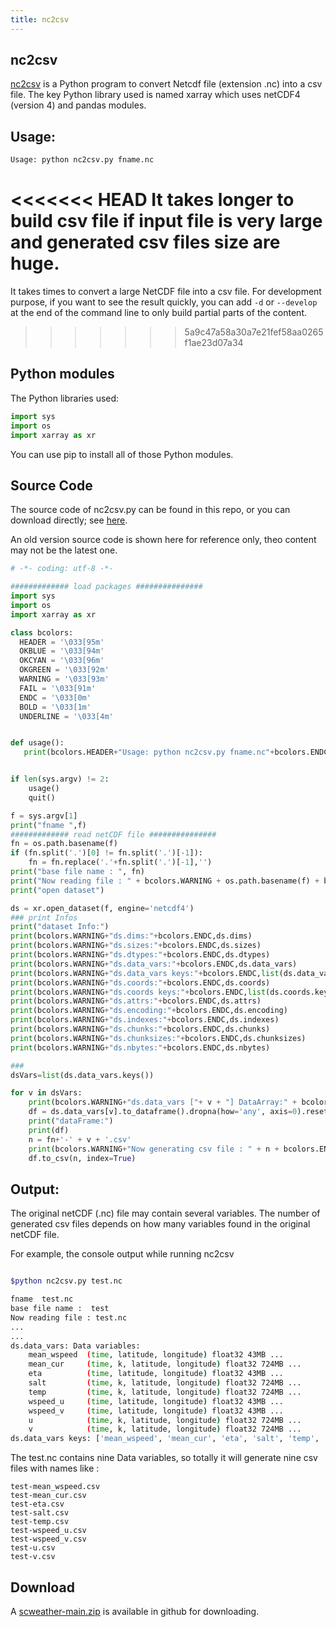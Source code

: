 ```yaml
---
title: nc2csv
---
```


## nc2csv

[nc2csv](https://github.com/hiltonchiang/scweather) is a Python program to convert Netcdf file (extension .nc) into a csv file. The key Python library used is named xarray which uses netCDF4 (version 4) and pandas modules.

## Usage:
```bash
Usage: python nc2csv.py fname.nc

```
<<<<<<< HEAD
It takes longer to build csv file if input file is very large and generated csv files size are huge.
=======
It takes times to convert a large NetCDF file into a csv file. For development purpose, if you want to see the result quickly, you can add `-d` or `--develop` at the end of the command line to only build partial parts of the content.
>>>>>>> 5a9c47a58a30a7e21fef58aa0265f1ae23d07a34

## Python modules 

The Python libraries used:
```python
import sys
import os
import xarray as xr
```

You can use pip to install all of those Python modules.
## Source Code

The source code of nc2csv.py can be found in this repo, or you can download directly; see [here](#Download).

An old version source code is shown here for reference only, theo content may not be the latest one.

```python
# -*- coding: utf-8 -*-

############# load packages ###############
import sys
import os
import xarray as xr

class bcolors:
  HEADER = '\033[95m'
  OKBLUE = '\033[94m'
  OKCYAN = '\033[96m'
  OKGREEN = '\033[92m'
  WARNING = '\033[93m'
  FAIL = '\033[91m'
  ENDC = '\033[0m'
  BOLD = '\033[1m'
  UNDERLINE = '\033[4m'


def usage():
   print(bcolors.HEADER+"Usage: python nc2csv.py fname.nc"+bcolors.ENDC)


if len(sys.argv) != 2:
    usage()
    quit()

f = sys.argv[1]
print("fname ",f)
############# read netCDF file ###############
fn = os.path.basename(f)
if (fn.split('.')[0] != fn.split('.')[-1]):
    fn = fn.replace('.'+fn.split('.')[-1],'')
print("base file name : ", fn)
print("Now reading file : " + bcolors.WARNING + os.path.basename(f) + bcolors.ENDC)
print("open dataset")

ds = xr.open_dataset(f, engine='netcdf4')
### print Infos
print("dataset Info:")
print(bcolors.WARNING+"ds.dims:"+bcolors.ENDC,ds.dims)
print(bcolors.WARNING+"ds.sizes:"+bcolors.ENDC,ds.sizes)
print(bcolors.WARNING+"ds.dtypes:"+bcolors.ENDC,ds.dtypes)
print(bcolors.WARNING+"ds.data_vars:"+bcolors.ENDC,ds.data_vars)
print(bcolors.WARNING+"ds.data_vars keys:"+bcolors.ENDC,list(ds.data_vars.keys()))
print(bcolors.WARNING+"ds.coords:"+bcolors.ENDC,ds.coords)
print(bcolors.WARNING+"ds.coords keys:"+bcolors.ENDC,list(ds.coords.keys()))
print(bcolors.WARNING+"ds.attrs:"+bcolors.ENDC,ds.attrs)
print(bcolors.WARNING+"ds.encoding:"+bcolors.ENDC,ds.encoding)
print(bcolors.WARNING+"ds.indexes:"+bcolors.ENDC,ds.indexes)
print(bcolors.WARNING+"ds.chunks:"+bcolors.ENDC,ds.chunks)
print(bcolors.WARNING+"ds.chunksizes:"+bcolors.ENDC,ds.chunksizes)
print(bcolors.WARNING+"ds.nbytes:"+bcolors.ENDC,ds.nbytes)

###
dsVars=list(ds.data_vars.keys())

for v in dsVars:
    print(bcolors.WARNING+"ds.data_vars ["+ v + "] DataArray:" + bcolors.ENDC)
    df = ds.data_vars[v].to_dataframe().dropna(how='any', axis=0).reset_index()
    print("dataFrame:")
    print(df)
    n = fn+'-' + v + '.csv'
    print(bcolors.WARNING+"Now generating csv file : " + n + bcolors.ENDC)
    df.to_csv(n, index=True)

```


## Output:

The original netCDF (.nc) file may contain several variables. The number of generated csv files depends on how many variables found in the original netCDF file.

For example, the console output while running nc2csv
```bash 

$python nc2csv.py test.nc

fname  test.nc
base file name :  test
Now reading file : test.nc
...
...
ds.data_vars: Data variables:
    mean_wspeed  (time, latitude, longitude) float32 43MB ...
    mean_cur     (time, k, latitude, longitude) float32 724MB ...
    eta          (time, latitude, longitude) float32 43MB ...
    salt         (time, k, latitude, longitude) float32 724MB ...
    temp         (time, k, latitude, longitude) float32 724MB ...
    wspeed_u     (time, latitude, longitude) float32 43MB ...
    wspeed_v     (time, latitude, longitude) float32 43MB ...
    u            (time, k, latitude, longitude) float32 724MB ...
    v            (time, k, latitude, longitude) float32 724MB ...
ds.data_vars keys: ['mean_wspeed', 'mean_cur', 'eta', 'salt', 'temp', 'wspeed_u', 'wspeed_v', 'u', 'v']

```
The test.nc contains nine Data variables, so totally it will generate nine csv files with names like :

    test-mean_wspeed.csv
    test-mean_cur.csv
    test-eta.csv
    test-salt.csv
    test-temp.csv
    test-wspeed_u.csv
    test-wspeed_v.csv
    test-u.csv
    test-v.csv

## Download

A [scweather-main.zip](https://github.com/hiltonchiang/scweather/archive/refs/heads/main.zip) is available in github for downloading.

